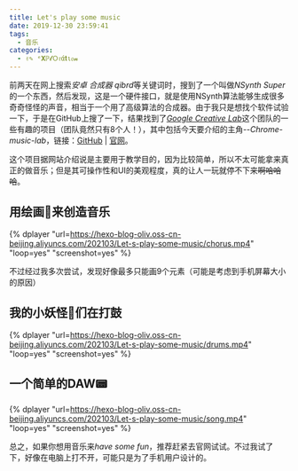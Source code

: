 ```yaml
---
title: Let's play some music
date: 2019-12-30 23:59:41
tags:
  - 音乐
categories:
  - ✌✎ ᵉ𝐗ℙ𝓵Ｏ𝔯ά𝐭ι𝔬𝓷
---
```


前两天在网上搜索*安卓 合成器 qibrd*等关键词时，搜到了一个叫做*NSynth Super*的一个东西，然后发现，这是一个硬件接口，就是使用NSynth算法能够生成很多奇奇怪怪的声音，相当于一个用了高级算法的合成器。由于我只是想找个软件试验一下，于是在GitHub上搜了一下，结果找到了[*Google Creative Lab*](https://github.com/googlecreativelab)这个团队的一些有趣的项目（团队竟然只有8个人！），其中包括今天要介绍的主角--*Chrome-music-lab*，链接：[GitHub](https://github.com/googlecreativelab/chrome-music-lab) | [官网](https://musiclab.chromeexperiments.com/)。

<!-- more -->

这个项目据网站介绍说是主要用于教学目的，因为比较简单，所以不太可能拿来真正的做音乐；但是其可操作性和UI的美观程度，真的让人一玩就停不下来~~啊哈哈哈~~。

用绘画🎨来创造音乐
---

{% dplayer "url=https://hexo-blog-oliv.oss-cn-beijing.aliyuncs.com/202103/Let-s-play-some-music/chorus.mp4" "loop=yes" "screenshot=yes" %}

不过经过我多次尝试，发现好像最多只能画9个元素（可能是考虑到手机屏幕大小的原因）


我的小妖怪👾们在打鼓
---

{% dplayer "url=https://hexo-blog-oliv.oss-cn-beijing.aliyuncs.com/202103/Let-s-play-some-music/drums.mp4" "loop=yes" "screenshot=yes" %}

一个简单的DAW📟
---

{% dplayer "url=https://hexo-blog-oliv.oss-cn-beijing.aliyuncs.com/202103/Let-s-play-some-music/song.mp4" "loop=yes" "screenshot=yes" %}

总之，如果你想用音乐来*have some fun*，推荐赶紧去官网试试。不过我试了下，好像在电脑上打不开，可能只是为了手机用户设计的。
